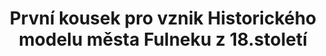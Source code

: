---
id: c51d2407-1cf7-448f-9506-3234a43c3218
title: První kousek pro vznik Historického modelu města Fulneku z 18.století
price: 30
year: 2014
description: undefined
kouskovani: true
locationName: undefined
position:
  lng: 17.8981621900457
  lat: 49.714735292199116
---